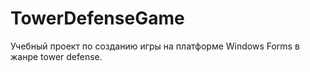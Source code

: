 # TowerDefenseGame
Учебный проект по созданию игры на платформе Windows Forms в жанре tower defense.
